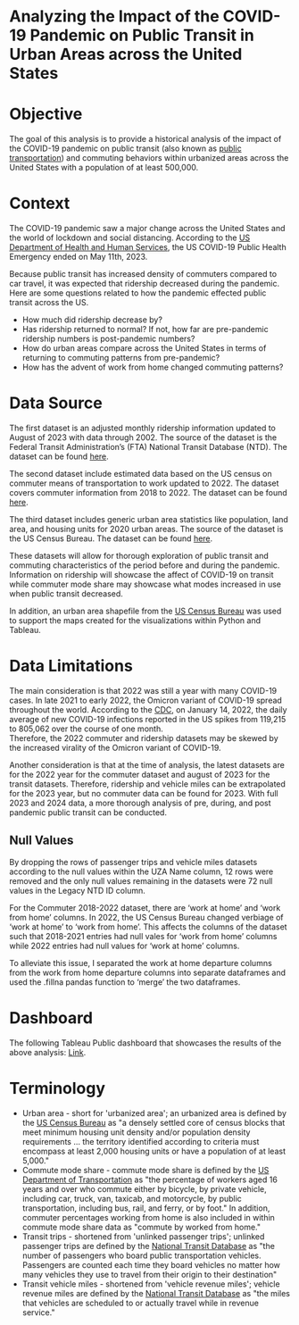 # Analyzing the Impact of the COVID-19 Pandemic on Public Transit in Urban Areas across the United States


# Objective
The goal of this analysis is to provide a historical analysis of the impact of the COVID-19 pandemic on public transit (also known as [public transportation](https://en.wikipedia.org/wiki/Public_transport)) and commuting behaviors within urbanized areas across the United States with a population of at least 500,000. 


# Context
The COVID-19 pandemic saw a major change across the United States and the world of lockdown and social distancing. According to the [US Department of Health and Human Services](https://www.hhs.gov/about/news/2023/05/09/fact-sheet-end-of-the-covid-19-public-health-emergency.html), the US COVID-19 Public Health Emergency ended on May 11th, 2023. 

Because public transit has increased density of commuters compared to car travel, it was expected that ridership decreased during the pandemic. Here are some questions related to how the pandemic effected public transit across the US.

- How much did ridership decrease by? <br>
- Has ridership returned to normal? If not, how far are pre-pandemic ridership numbers is post-pandemic numbers? <br>
- How do urban areas compare across the United States in terms of returning to commuting patterns from pre-pandemic? <br>
- How has the advent of work from home changed commuting patterns?


# Data Source

The first dataset is an adjusted monthly ridership information updated to August of 2023 with data through 2002. The source of the dataset is the Federal Transit Administration’s (FTA) National Transit Database (NTD). The dataset can be found [here](https://www.transit.dot.gov/ntd/data-product/monthly-module-adjusted-data-release).

The second dataset include estimated data based on the US census on commuter means of transportation to work updated to 2022. The dataset covers commuter information from 2018 to 2022. The dataset can be found [here](https://data.census.gov/table/ACSST1Y2022.S0801?t=Commuting&g=010XX00US$4000000). 

The third dataset includes generic urban area statistics like population, land area, and housing units for 2020 urban areas. The source of the dataset is the US Census Bureau. The dataset can be found [here](https://www.census.gov/programs-surveys/geography/guidance/geo-areas/urban-rural.html).

These datasets will allow for thorough exploration of public transit and commuting characteristics of the period before and during the pandemic. Information on ridership will showcase the affect of COVID-19 on transit while commuter mode share may showcase what modes increased in use when public transit decreased.

In addition, an urban area shapefile from the [US Census Bureau](https://www.census.gov/cgi-bin/geo/shapefiles/index.php?year=2022&layergroup=Urban+Areas) was used to support the maps created for the visualizations within Python and Tableau.


# Data Limitations

The main consideration is that 2022 was still a year with many COVID-19 cases. In late 2021 to early 2022, the Omicron variant of COVID-19 spread throughout the world. According to the [CDC](https://www.cdc.gov/museum/timeline/covid19.html#Early-2022), on January 14, 2022, the daily average of new COVID-19 infections reported in the US spikes from 119,215 to 805,062 over the course of one month.  
Therefore, the 2022 commuter and ridership datasets may be skewed by the increased virality of the Omicron variant of COVID-19. 

Another consideration is that at the time of analysis, the latest datasets are for the 2022 year for the commuter dataset and august of 2023 for the transit datasets. Therefore, ridership and vehicle miles can be extrapolated for the 2023 year, but no commuter data can be found for 2023. With full 2023 and 2024 data, a more thorough analysis of pre, during, and post pandemic public transit can be conducted.


## Null Values

By dropping the rows of passenger trips and vehicle miles datasets according to the null values within the UZA Name column, 12 rows were removed and the only null values remaining in the datasets were 72 null values in the Legacy NTD ID column.

For the Commuter 2018-2022 dataset, there are ‘work at home’ and ‘work from home’ columns. In 2022, the US Census Bureau changed verbiage of ‘work at home’ to ‘work from home’. This affects the columns of the dataset such that 2018-2021 entries had null vales for ‘work from home’ columns while 2022 entries had null values for ‘work at home’ columns. 

To alleviate this issue, I separated the work at home departure columns from the work from home departure columns into separate dataframes and used the .fillna pandas function to ‘merge’ the two dataframes.


# Dashboard

The following Tableau Public dashboard that showcases the results of the above analysis: [Link](https://public.tableau.com/views/COVID-19ImpactonUSPublicTransit/COVID-19USPublicTransit?:language=en-US&publish=yes&:display_count=n&:origin=viz_share_link).


# Terminology
- Urban area - short for 'urbanized area'; an urbanized area is defined by the [US Census Bureau](https://www.census.gov/programs-surveys/geography/guidance/geo-areas/urban-rural.html) as "a densely settled core of census blocks that meet minimum housing unit density and/or population density requirements ... the territory identified according to criteria must encompass at least 2,000 housing units or have a population of at least 5,000."
- Commute mode share - commute mode share is defined by the [US Department of Transportation](https://www.transportation.gov/mission/health/commute-mode-share) as "the percentage of workers aged 16 years and over who commute either by bicycle, by private vehicle, including car, truck, van, taxicab, and motorcycle, by public transportation, including bus, rail, and ferry, or by foot." In addition, commuter percentages working from home is also included in within commute mode share data as "commute by worked from home."
- Transit trips - shortened from 'unlinked passenger trips'; unlinked passenger trips are defined by the [National Transit Database](https://www.transit.dot.gov/ntd/national-transit-database-ntd-glossary#U) as "the number of passengers who board public transportation vehicles. Passengers are counted each time they board vehicles no matter how many vehicles they use to travel from their origin to their destination"
- Transit vehicle miles - shortened from 'vehicle revenue miles'; vehicle revenue miles are defined by the [National Transit Database](https://www.transit.dot.gov/ntd/national-transit-database-ntd-glossary#V) as "the miles that vehicles are scheduled to or actually travel while in revenue service."

